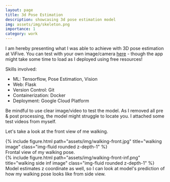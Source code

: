 ```yaml
---
layout: page
title: 3d Pose Estimation
description: showcasing 3d pose estimation model
img: assets/img/skeleton.png
importance: 1
category: work
---
```


I am hereby presenting what I was able to achieve with 3D pose estimation at ViFive. You can test with your own image/camera [here](https://pose-estimation-app-974323386375.us-central1.run.app/) - though the app might take some time to load as I deployed using free resources!

Skills involved:
 - ML: Tensorflow, Pose Estimation, Vision
 - Web: Flask
 - Version Control: Git
 - Containerization: Docker
 - Deployment: Google Cloud Platform

Be mindful to use clear image/video to test the model. As I removed all pre & post processing, the model might struggle to locate you. I attached some test videos from myself.

Let's take a look at the front view of me walking.

<div class="row">
    <div class="col-sm mt-3 mt-md-0">
        {% include figure.html path="assets/img/walking-front.jpg" title="walking image" class="img-fluid rounded z-depth-1" %}
    </div>
</div>    
<div class="caption">
    Frontal view of my walking pose.
</div>
<div>
    <div class="col-sm mt-3 mt-md-0">
        {% include figure.html path="assets/img/walking-front-inf.png" title="walking side inf image" class="img-fluid rounded z-depth-1" %}
    </div>
</div>
<div class="caption">
    Model estimates z coordinate as well, so I can look at model's prediction of how my walking pose looks like from side view.
</div>
